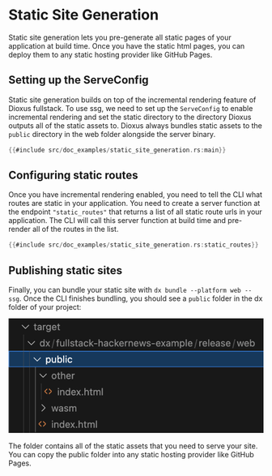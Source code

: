 # Static Site Generation

Static site generation lets you pre-generate all static pages of your application at build time. Once you have the static html pages, you can deploy them to any static hosting provider like GitHub Pages.

## Setting up the ServeConfig

Static site generation builds on top of the incremental rendering feature of Dioxus fullstack. To use ssg, we need to set up the `ServeConfig` to enable incremental rendering and set the static directory to the directory Dioxus outputs all of the static assets to. Dioxus always bundles static assets to the `public` directory in the web folder alongside the server binary.

```rust
{{#include src/doc_examples/static_site_generation.rs:main}}
```

## Configuring static routes

Once you have incremental rendering enabled, you need to tell the CLI what routes are static in your application. You need to create a server function at the endpoint `"static_routes"` that returns a list of all static route urls in your application. The CLI will call this server function at build time and pre-render all of the routes in the list.

```rust
{{#include src/doc_examples/static_site_generation.rs:static_routes}}
```

## Publishing static sites

Finally, you can bundle your static site with `dx bundle --platform web --ssg`. Once the CLI finishes bundling, you should see a `public` folder in the dx folder of your project:

![Dioxus SSG](/assets/06_docs/ssg_folder.png)

The folder contains all of the static assets that you need to serve your site. You can copy the public folder into any static hosting provider like GitHub Pages.
